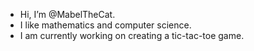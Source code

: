- Hi, I’m @MabelTheCat.
- I like mathematics and computer science.
- I am currently working on creating a tic-tac-toe game.
